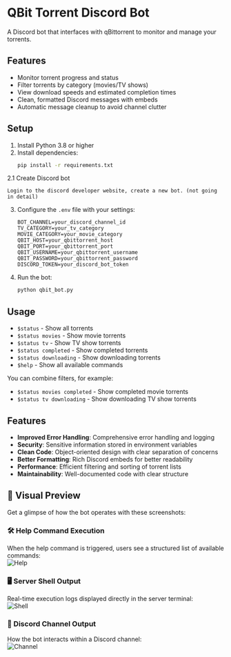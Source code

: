 # QBit Torrent Discord Bot

A Discord bot that interfaces with qBittorrent to monitor and manage your torrents.

## Features

- Monitor torrent progress and status
- Filter torrents by category (movies/TV shows)
- View download speeds and estimated completion times
- Clean, formatted Discord messages with embeds
- Automatic message cleanup to avoid channel clutter

## Setup

1. Install Python 3.8 or higher
2. Install dependencies:
   ```bash
   pip install -r requirements.txt
   ```
 2.1 Create Discord bot
   ```
   Login to the discord developer website, create a new bot. (not going in detail)
   ````
3. Configure the `.env` file with your settings:
   ```
   BOT_CHANNEL=your_discord_channel_id
   TV_CATEGORY=your_tv_category
   MOVIE_CATEGORY=your_movie_category
   QBIT_HOST=your_qbittorrent_host
   QBIT_PORT=your_qbittorrent_port
   QBIT_USERNAME=your_qbittorrent_username
   QBIT_PASSWORD=your_qbittorrent_password
   DISCORD_TOKEN=your_discord_bot_token
   ```
4. Run the bot:
   ```bash
   python qbit_bot.py
   ```

## Usage

- `$status` - Show all torrents
- `$status movies` - Show movie torrents
- `$status tv` - Show TV show torrents
- `$status completed` - Show completed torrents
- `$status downloading` - Show downloading torrents
- `$help` - Show all available commands

You can combine filters, for example:
- `$status movies completed` - Show completed movie torrents
- `$status tv downloading` - Show downloading TV show torrents

## Features

- **Improved Error Handling**: Comprehensive error handling and logging
- **Security**: Sensitive information stored in environment variables
- **Clean Code**: Object-oriented design with clear separation of concerns
- **Better Formatting**: Rich Discord embeds for better readability
- **Performance**: Efficient filtering and sorting of torrent lists
- **Maintainability**: Well-documented code with clear structure 

## 📸 Visual Preview  

Get a glimpse of how the bot operates with these screenshots:  

### 🛠️ Help Command Execution  
When the help command is triggered, users see a structured list of available commands:  
![Help](https://i.imgur.com/UsgSkvU.png)  

### 🖥️ Server Shell Output  
Real-time execution logs displayed directly in the server terminal:  
![Shell](https://i.imgur.com/aJDLlU3.png)  

### 💬 Discord Channel Output  
How the bot interacts within a Discord channel:  
![Channel](https://i.imgur.com/rSS5uga.png)  

